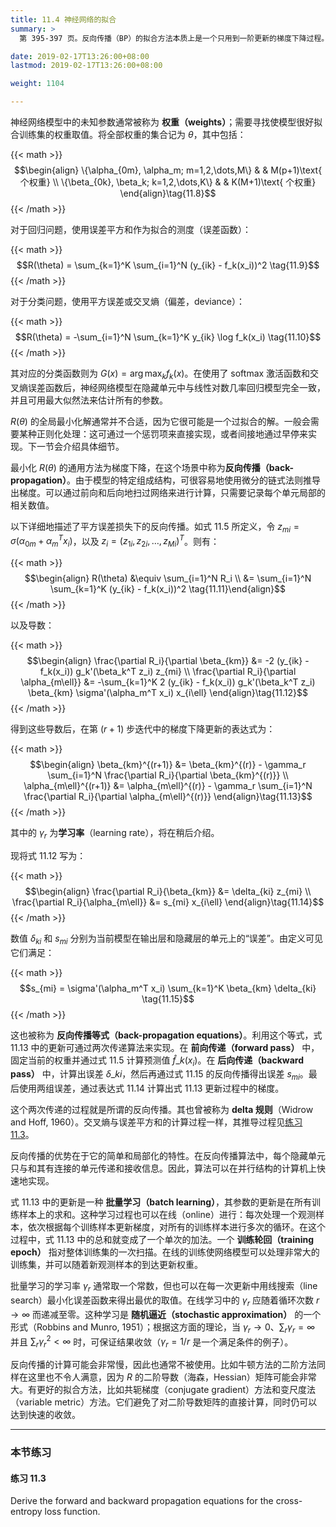 ```yaml
---
title: 11.4 神经网络的拟合
summary: >
  第 395-397 页。反向传播（BP）的拟合方法本质上是一个只用到一阶更新的梯度下降过程。神经网络的结构使这个过程具有局部性，因此可利用并行的计算结构。BP 的更新是一种批量学习，所以也可以进行在线训练。但由于只用到一阶梯度，BP 的收敛过程可能会非常慢。

date: 2019-02-17T13:26:00+08:00
lastmod: 2019-02-17T13:26:00+08:00

weight: 1104

---
```


神经网络模型中的未知参数通常被称为 **权重（weights）**；需要寻找使模型很好拟合训练集的权重取值。将全部权重的集合记为 $\theta$，其中包括：

{{< math >}}
$$\begin{align}
\{\alpha_{0m}, \alpha_m; m=1,2,\dots,M\} & & M(p+1)\text{ 个权重} \\
\{\beta_{0k}, \beta_k; k=1,2,\dots,K\} & & K(M+1)\text{ 个权重}
\end{align}\tag{11.8}$$
{{< /math >}}

对于回归问题，使用误差平方和作为拟合的测度（误差函数）：

{{< math >}}
$$R(\theta) = \sum_{k=1}^K \sum_{i=1}^N (y_{ik} - f_k(x_i))^2 \tag{11.9}$$
{{< /math >}}

对于分类问题，使用平方误差或交叉熵（偏差，deviance）：

{{< math >}}
$$R(\theta) = -\sum_{i=1}^N \sum_{k=1}^K y_{ik} \log f_k(x_i) \tag{11.10}$$
{{< /math >}}

其对应的分类函数则为 $G(x)=\arg\max_kf_k(x)$。在使用了 softmax 激活函数和交叉熵误差函数后，神经网络模型在隐藏单元中与线性对数几率回归模型完全一致，并且可用最大似然法来估计所有的参数。

$R(\theta)$ 的全局最小化解通常并不合适，因为它很可能是一个过拟合的解。一般会需要某种正则化处理：这可通过一个惩罚项来直接实现，或者间接地通过早停来实现。下一节会介绍具体细节。

最小化 $R(\theta)$ 的通用方法为梯度下降，在这个场景中称为**反向传播（back-propagation）**。由于模型的特定组成结构，可很容易地使用微分的链式法则推导出梯度。可以通过前向和后向地扫过网络来进行计算，只需要记录每个单元局部的相关数值。

以下详细地描述了平方误差损失下的反向传播。如式 11.5 所定义，令 $z_{mi}=\sigma(\alpha_{0m}+\alpha_m^Tx_i)$，以及 $z_i=(z_{1i},z_{2i},\dots,z_{Mi})^T$。则有：

{{< math >}}
$$\begin{align} R(\theta)
&\equiv \sum_{i=1}^N R_i \\
&= \sum_{i=1}^N \sum_{k=1}^K (y_{ik} - f_k(x_i))^2
\tag{11.11}\end{align}$$
{{< /math >}}

以及导数：

{{< math >}}
$$\begin{align}
\frac{\partial R_i}{\partial \beta_{km}}
&= -2 (y_{ik} - f_k(x_i)) g_k'(\beta_k^T z_i) z_{mi} \\
\frac{\partial R_i}{\partial \alpha_{m\ell}}
&= -\sum_{k=1}^K 2 (y_{ik} - f_k(x_i)) g_k'(\beta_k^T z_i)
\beta_{km} \sigma'(\alpha_m^T x_i) x_{i\ell}
\end{align}\tag{11.12}$$
{{< /math >}}

得到这些导数后，在第 $(r+1)$ 步迭代中的梯度下降更新的表达式为：

{{< math >}}
$$\begin{align}
\beta_{km}^{(r+1)} &= \beta_{km}^{(r)} - \gamma_r \sum_{i=1}^N 
\frac{\partial R_i}{\partial \beta_{km}^{(r)}} \\
\alpha_{m\ell}^{(r+1)} &= \alpha_{m\ell}^{(r)} -
\gamma_r \sum_{i=1}^N \frac{\partial R_i}{\partial \alpha_{m\ell}^{(r)}}
\end{align}\tag{11.13}$$
{{< /math >}}

其中的 $\gamma_r$ 为**学习率**（learning rate），将在稍后介绍。

现将式 11.12 写为：

{{< math >}}
$$\begin{align}
\frac{\partial R_i}{\beta_{km}} &= \delta_{ki} z_{mi} \\
\frac{\partial R_i}{\alpha_{m\ell}} &= s_{mi} x_{i\ell}
\end{align}\tag{11.14}$$
{{< /math >}}

数值 $\delta_{ki}$ 和 $s_{mi}$ 分别为当前模型在输出层和隐藏层的单元上的“误差”。由定义可见它们满足：

{{< math >}}
$$s_{mi} = \sigma'(\alpha_m^T x_i) \sum_{k=1}^K \beta_{km} \delta_{ki}
\tag{11.15}$$
{{< /math >}}

这也被称为 **反向传播等式（back-propagation equations）**。利用这个等式，式 11.13 中的更新可通过两次传递算法来实现。在 **前向传递（forward pass）** 中，固定当前的权重并通过式 11.5 计算预测值 $\hat{f}\_k(x_i)$。在 **后向传递（backward pass）** 中，计算出误差 $\delta\_{ki}$，然后再通过式 11.15 的反向传播得出误差 $s_{mi}$。最后使用两组误差，通过表达式 11.14 计算出式 11.13 更新过程中的梯度。

这个两次传递的过程就是所谓的反向传播。其也曾被称为 **delta 规则**（Widrow and Hoff, 1960）。交叉熵与误差平方和的计算过程一样，其推导过程见[练习 11.3](#练习-113)。

反向传播的优势在于它的简单和局部化的特性。在反向传播算法中，每个隐藏单元只与和其有连接的单元传递和接收信息。因此，算法可以在并行结构的计算机上快速地实现。

式 11.13 中的更新是一种 **批量学习（batch learning）**，其参数的更新是在所有训练样本上的求和。这种学习过程也可以在线（online）进行：每次处理一个观测样本，依次根据每个训练样本更新梯度，对所有的训练样本进行多次的循环。在这个过程中，式 11.13 中的总和就变成了一个单次的加法。一个 **训练轮回（training epoch）** 指对整体训练集的一次扫描。在线的训练使网络模型可以处理非常大的训练集，并可以随着新观测样本的到达更新权重。

批量学习的学习率 $\gamma_r$ 通常取一个常数，但也可以在每一次更新中用线搜索（line search）最小化误差函数来得出最优的取值。在线学习中的 $\gamma_r$ 应随着循环次数 $r\rightarrow\infty$ 而递减至零。这种学习是 **随机逼近（stochastic approximation）** 的一个形式（Robbins and Munro, 1951）；根据这方面的理论，当 $\gamma_r\rightarrow 0$、$\sum_r\gamma_r=\infty$ 并且 $\sum_r\gamma_r^2<\infty$ 时，可保证结果收敛（$\gamma_r=1/r$ 是一个满足条件的例子）。

反向传播的计算可能会非常慢，因此也通常不被使用。比如牛顿方法的二阶方法同样在这里也不令人满意，因为 $R$ 的二阶导数（海森，Hessian）矩阵可能会非常大。有更好的拟合方法，比如共轭梯度（conjugate gradient）方法和变尺度法（variable metric）方法。它们避免了对二阶导数矩阵的直接计算，同时仍可以达到快速的收敛。

----------

### 本节练习

#### 练习 11.3

Derive the forward and backward propagation equations for the
cross-entropy loss function.
